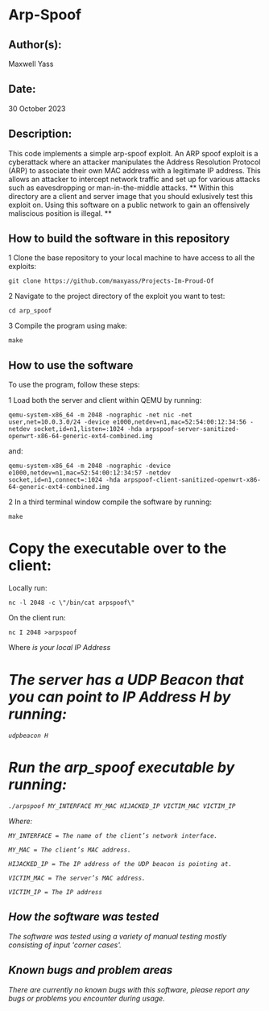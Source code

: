 # Arp-Spoof

## Author(s):

Maxwell Yass

## Date:

30 October 2023

## Description:

This code implements a simple arp-spoof exploit. An ARP spoof exploit is a cyberattack where an attacker manipulates the Address Resolution Protocol (ARP) to associate their own MAC address with a legitimate IP address. This allows an attacker to intercept network traffic and set up for various attacks such as eavesdropping or man-in-the-middle attacks.
** Within this directory are a client and server image that you should exlusively test this exploit on. Using this software on a public network to gain an offensively maliscious position is illegal. **

## How to build the software in this repository

1 Clone the base repository to your local machine to have access to all the exploits:
	
	git clone https://github.com/maxyass/Projects-Im-Proud-Of

2 Navigate to the project directory of the exploit you want to test:
	
	cd arp_spoof

3 Compile the program using make:
	
	make

## How to use the software

To use the program, follow these steps:

1 Load both the server and client within QEMU by running:

	qemu-system-x86_64 -m 2048 -nographic -net nic -net user,net=10.0.3.0/24 -device e1000,netdev=n1,mac=52:54:00:12:34:56 -netdev socket,id=n1,listen=:1024 -hda arpspoof-server-sanitized-openwrt-x86-64-generic-ext4-combined.img
and:

	qemu-system-x86_64 -m 2048 -nographic -device e1000,netdev=n1,mac=52:54:00:12:34:57 -netdev socket,id=n1,connect=:1024 -hda arpspoof-client-sanitized-openwrt-x86-64-generic-ext4-combined.img

2 In a third terminal window compile the software by running:

	make

# Copy the executable over to the client:

Locally run:

	nc -l 2048 -c \"/bin/cat arpspoof\"

On the client run:

	nc I 2048 >arpspoof

Where <I> is your local IP Address

# The server has a UDP Beacon that you can point to IP Address H by running:

	udpbeacon H

# Run the arp_spoof executable by running:

	./arpspoof MY_INTERFACE MY_MAC HIJACKED_IP VICTIM_MAC VICTIM_IP

Where: 

	MY_INTERFACE = The name of the client’s network interface.

	MY_MAC = The client’s MAC address.

	HIJACKED_IP = The IP address of the UDP beacon is pointing at.

	VICTIM_MAC = The server’s MAC address.

	VICTIM_IP = The IP address 


## How the software was tested

The software was tested using a variety of manual testing mostly consisting of input 'corner cases'. 

## Known bugs and problem areas

There are currently no known bugs with this software, please report any bugs or problems you encounter during usage.
